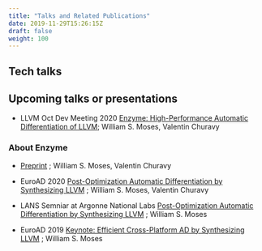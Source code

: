 ```yaml
---
title: "Talks and Related Publications"
date: 2019-11-29T15:26:15Z
draft: false
weight: 100
---
```


## Tech talks

## Upcoming talks or presentations

* LLVM Oct Dev Meeting 2020 [Enzyme: High-Performance Automatic Differentiation of LLVM](https://llvm.org/devmtg/2020-09/program/); William S. Moses, Valentin Churavy

### About Enzyme

* [Preprint](/Enzyme.pdf) ; William S. Moses, Valentin Churavy

* EuroAD 2020 [Post-Optimization Automatic
Differentiation by Synthesizing LLVM](http://www.autodiff.org/Docs/euroad/23rd%20EuroAd%20Workshop%20-%20William%20Moses%20-%20Post-Optimization%20Automatic%20Differentiation%20by%20Synthesizing%20LLVM.pdf) ; William S. Moses, Valentin Churavy


* LANS Semniar at Argonne National Labs [Post-Optimization Automatic
Differentiation by Synthesizing LLVM](https://www.anl.gov/event/postoptimization-automatic-differentiation-by-synthesizing-llvm) ; William S. Moses

* EuroAD 2019 [Keynote: Efficient Cross-Platform AD by Synthesizing LLVM](http://www.autodiff.org/?module=Workshops&submenu=EuroAD%2F22%2Fprogramme) ; William S. Moses
